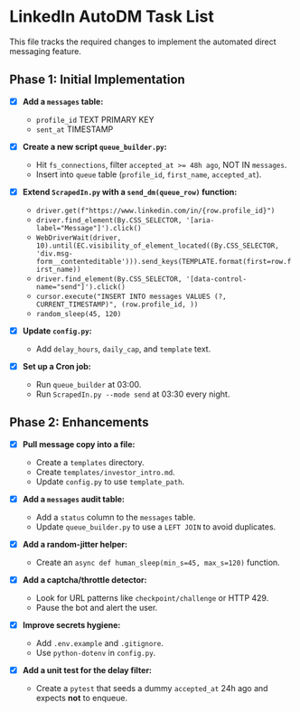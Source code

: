 # LinkedIn AutoDM Task List

This file tracks the required changes to implement the automated direct messaging feature.

## Phase 1: Initial Implementation

- [x] **Add a `messages` table:**
    - `profile_id` TEXT PRIMARY KEY
    - `sent_at` TIMESTAMP

- [x] **Create a new script `queue_builder.py`:**
    - Hit `fs_connections`, filter `accepted_at >= 48h ago`, NOT IN `messages`.
    - Insert into `queue` table (`profile_id`, `first_name`, `accepted_at`).

- [x] **Extend `ScrapedIn.py` with a `send_dm(queue_row)` function:**
    - `driver.get(f"https://www.linkedin.com/in/{row.profile_id}")`
    - `driver.find_element(By.CSS_SELECTOR, '[aria-label="Message"]').click()`
    - `WebDriverWait(driver, 10).until(EC.visibility_of_element_located((By.CSS_SELECTOR, 'div.msg-form__contenteditable'))).send_keys(TEMPLATE.format(first=row.first_name))`
    - `driver.find_element(By.CSS_SELECTOR, '[data-control-name="send"]').click()`
    - `cursor.execute("INSERT INTO messages VALUES (?, CURRENT_TIMESTAMP)", (row.profile_id, ))`
    - `random_sleep(45, 120)`

- [x] **Update `config.py`:**
    - Add `delay_hours`, `daily_cap`, and `template` text.

- [x] **Set up a Cron job:**
    - Run `queue_builder` at 03:00.
    - Run `ScrapedIn.py --mode send` at 03:30 every night.

## Phase 2: Enhancements

- [x] **Pull message copy into a file:**
    - Create a `templates` directory.
    - Create `templates/investor_intro.md`.
    - Update `config.py` to use `template_path`.

- [x] **Add a `messages` audit table:**
    - Add a `status` column to the `messages` table.
    - Update `queue_builder.py` to use a `LEFT JOIN` to avoid duplicates.

- [x] **Add a random-jitter helper:**
    - Create an `async def human_sleep(min_s=45, max_s=120)` function.

- [x] **Add a captcha/throttle detector:**
    - Look for URL patterns like `checkpoint/challenge` or HTTP 429.
    - Pause the bot and alert the user.

- [x] **Improve secrets hygiene:**
    - Add `.env.example` and `.gitignore`.
    - Use `python-dotenv` in `config.py`.

- [x] **Add a unit test for the delay filter:**
    - Create a `pytest` that seeds a dummy `accepted_at` 24h ago and expects **not** to enqueue.
